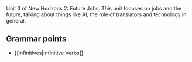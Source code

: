 Unit 3 of New Horizons 2: Future Jobs. This unit focuses on jobs and the future, talking about things like AI, the role of translators and technology in general.
## Grammar points
- [[infinitives|Infinitive Verbs]]
